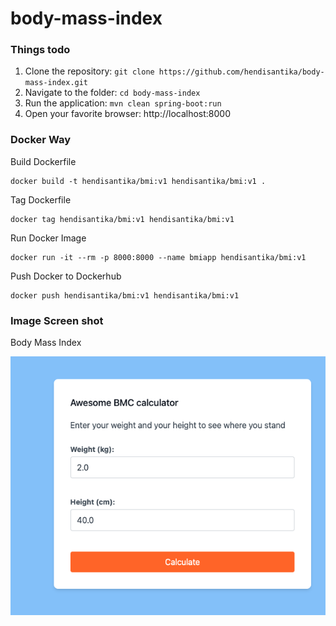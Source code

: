# body-mass-index

### Things todo

1. Clone the repository: `git clone https://github.com/hendisantika/body-mass-index.git`
2. Navigate to the folder: `cd body-mass-index`
3. Run the application: `mvn clean spring-boot:run`
4. Open your favorite browser: http://localhost:8000

### Docker Way

Build Dockerfile

```shell
docker build -t hendisantika/bmi:v1 hendisantika/bmi:v1 .
```

Tag Dockerfile

```shell
docker tag hendisantika/bmi:v1 hendisantika/bmi:v1
```

Run Docker Image

```shell
docker run -it --rm -p 8000:8000 --name bmiapp hendisantika/bmi:v1
```

Push Docker to Dockerhub

```shell
docker push hendisantika/bmi:v1 hendisantika/bmi:v1
```

### Image Screen shot

Body Mass Index

![Body Mass Index](img/bmi.png "Body Mass Index")
